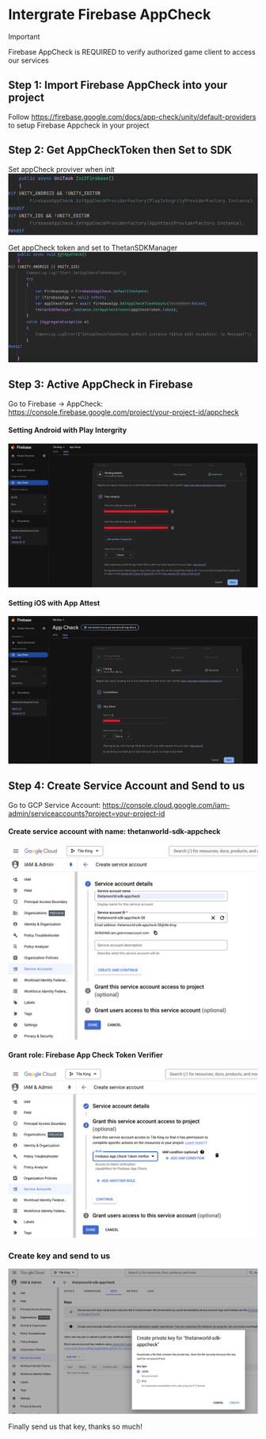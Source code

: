 # Intergrate Firebase AppCheck


> [!IMPORTANT]
> Firebase AppCheck is REQUIRED to verify authorized game client to access our services

## Step 1: Import Firebase AppCheck into your project
Follow https://firebase.google.com/docs/app-check/unity/default-providers to setup Firebase Appcheck in your project

## Step 2: Get AppCheckToken then Set to SDK

Set appCheck proviver when init
![Init Provider](docs/images/appcheck-provider-init.png)

Get appCheck token and set to ThetanSDKManager
![Get AppCheck Token](docs/images/get-app-check.png)

## Step 3: Active AppCheck in Firebase
Go to Firebase -> AppCheck: https://console.firebase.google.com/project/your-project-id/appcheck 
#### Setting Android with Play Intergrity
![Setting with Play Integrity](docs/images/firebase-appcheck-android.png)

#### Setting iOS with App Attest
![Setting with App Attest](docs/images/firebase-appcheck-ios.png)

## Step 4: Create Service Account and Send to us
Go to GCP Service Account: https://console.cloud.google.com/iam-admin/serviceaccounts?project=your-project-id

#### Create service account with name: thetanworld-sdk-appcheck
![Create service account](docs/images/service-account-create.png)

#### Grant role: Firebase App Check Token Verifier
![Grant role](docs/images/service-account-grantrole.png)

### Create key and send to us
![Create key](docs/images/service-account-create-key.png)

Finally send us that key, thanks so much!